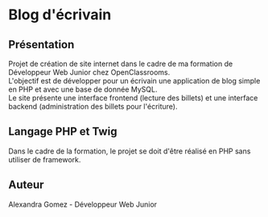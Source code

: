 # Blog d'écrivain

<h2>Présentation</h2>
<p> Projet de création de site internet dans le cadre de ma formation de Développeur Web Junior chez OpenClassrooms. </br>
L'objectif est de développer pour un écrivain une application de blog simple en PHP et avec une base de donnée MySQL. </br>
Le site présente une interface frontend (lecture des billets) et une interface backend (administration des billets pour l'écriture). </p>


<h2>Langage PHP et Twig</h2>
<p>Dans le cadre de la formation, le projet se doit d'être réalisé en PHP sans utiliser de framework.</p>

<h2>Auteur</h2>
<p>Alexandra Gomez - Développeur Web Junior</p>
